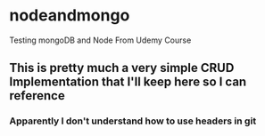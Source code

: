 # nodeandmongo
Testing mongoDB and Node From Udemy Course



## This is pretty much a very simple CRUD Implementation that I'll keep here so I can reference 
### Apparently I don't understand how to use headers in git
